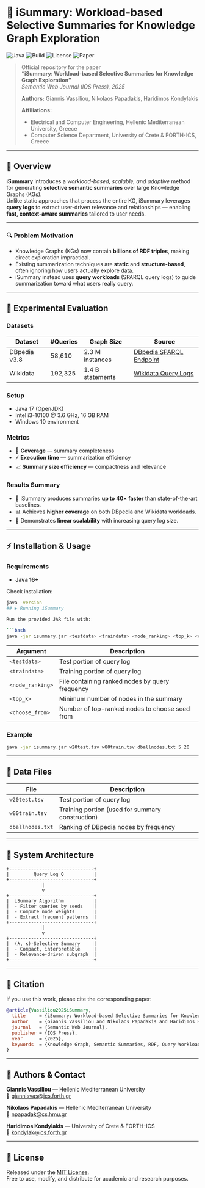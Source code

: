 # 🧠 iSummary: Workload-based Selective Summaries for Knowledge Graph Exploration

![Java](https://img.shields.io/badge/Java-16%2B-blue?style=flat-square)
![Build](https://img.shields.io/badge/build-passing-brightgreen?style=flat-square)
![License](https://img.shields.io/badge/license-MIT-lightgrey?style=flat-square)
![Paper](https://img.shields.io/badge/paper-Semantic_Web_Journal_2025-lightblue?style=flat-square)

> Official repository for the paper  
> **“iSummary: Workload-based Selective Summaries for Knowledge Graph Exploration”**  
> *Semantic Web Journal (IOS Press), 2025*  
>  
> **Authors:** Giannis Vassiliou, Nikolaos Papadakis, Haridimos Kondylakis  
>  
> **Affiliations:**  
> - Electrical and Computer Engineering, Hellenic Mediterranean University, Greece  
> - Computer Science Department, University of Crete & FORTH-ICS, Greece  

---

## 📘 Overview

**iSummary** introduces a *workload-based, scalable, and adaptive* method for generating **selective semantic summaries** over large Knowledge Graphs (KGs).  
Unlike static approaches that process the entire KG, iSummary leverages **query logs** to extract user-driven relevance and relationships — enabling **fast, context-aware summaries** tailored to user needs.

---

### 🔍 Problem Motivation

- Knowledge Graphs (KGs) now contain **billions of RDF triples**, making direct exploration impractical.  
- Existing summarization techniques are **static** and **structure-based**, often ignoring how users actually explore data.  
- iSummary instead uses **query workloads** (SPARQL query logs) to guide summarization toward what users really query.

---


## 🧪 Experimental Evaluation

### **Datasets**

| Dataset | #Queries | Graph Size | Source |
|----------|-----------|------------|---------|
| DBpedia v3.8 | 58,610 | 2.3 M instances | [DBpedia SPARQL Endpoint](https://dbpedia.org/sparql) |
| Wikidata | 192,325 | 1.4 B statements | [Wikidata Query Logs](https://www.wikidata.org/wiki/Wikidata:SPARQL_query_service/queries) |

### **Setup**

- Java 17 (OpenJDK)  
- Intel i3-10100 @ 3.6 GHz, 16 GB RAM  
- Windows 10 environment  

### **Metrics**

- 🧩 **Coverage** — summary completeness  
- ⚡ **Execution time** — summarization efficiency  
- 📈 **Summary size efficiency** — compactness and relevance

### **Results Summary**

- 🚀 iSummary produces summaries **up to 40× faster** than state-of-the-art baselines.  
- 📊 Achieves **higher coverage** on both DBpedia and Wikidata workloads.  
- 🔁 Demonstrates **linear scalability** with increasing query log size.

---

## ⚡ Installation & Usage

### **Requirements**

- **Java 16+**

Check installation:
```bash
java -version
## ▶️ Running iSummary

Run the provided JAR file with:

```bash
java -jar isummary.jar <testdata> <traindata> <node_ranking> <top_k> <choose_from>
```

| Argument | Description |
|-----------|-------------|
| `<testdata>` | Test portion of query log |
| `<traindata>` | Training portion of query log |
| `<node_ranking>` | File containing ranked nodes by query frequency |
| `<top_k>` | Minimum number of nodes in the summary |
| `<choose_from>` | Number of top-ranked nodes to choose seed from |

### **Example**
```bash
java -jar isummary.jar w20test.tsv w80train.tsv dballnodes.txt 5 20
```

---

## 📂 Data Files

| File | Description |
|------|--------------|
| `w20test.tsv` | Test portion of query log |
| `w80train.tsv` | Training portion (used for summary construction) |
| `dballnodes.txt` | Ranking of DBpedia nodes by frequency |

---

## 🧩 System Architecture

```
+-------------------------------+
|         Query Log Q           |
+-------------------------------+
             |
             v
+-------------------------------+
|  iSummary Algorithm           |
|  - Filter queries by seeds    |
|  - Compute node weights       |
|  - Extract frequent patterns  |
+-------------------------------+
             |
             v
+-------------------------------+
|  (λ, κ)-Selective Summary     |
|  - Compact, interpretable     |
|  - Relevance-driven subgraph  |
+-------------------------------+
```

---

## 📄 Citation

If you use this work, please cite the corresponding paper:

```bibtex
@article{Vassiliou2025iSummary,
  title     = {iSummary: Workload-based Selective Summaries for Knowledge Graph Exploration},
  author    = {Giannis Vassiliou and Nikolaos Papadakis and Haridimos Kondylakis},
  journal   = {Semantic Web Journal},
  publisher = {IOS Press},
  year      = {2025},
  keywords  = {Knowledge Graph, Semantic Summaries, RDF, Query Workloads}
}
```

---

## 🤝 Authors & Contact

**Giannis Vassiliou** — Hellenic Mediterranean University  
📧 [giannisvas@ics.forth.gr](mailto:giannisvas@ics.forth.gr)

**Nikolaos Papadakis** — Hellenic Mediterranean University  
📧 [npapadak@cs.hmu.gr](mailto:npapadak@cs.hmu.gr)

**Haridimos Kondylakis** — University of Crete & FORTH-ICS  
📧 [kondylak@ics.forth.gr](mailto:kondylak@ics.forth.gr)

---

## 📜 License

Released under the [MIT License](LICENSE).  
Free to use, modify, and distribute for academic and research purposes.
